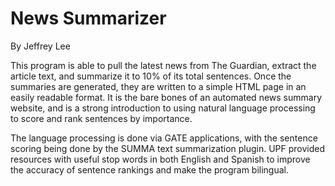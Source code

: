 # News Summarizer
By Jeffrey Lee

This program is able to pull the latest news from The Guardian, extract the article text, and summarize it to 10% of its total sentences. Once the summaries are generated, they are written to a simple HTML page in an easily readable format. It is the bare bones of an automated news summary website, and is a strong introduction to using natural language processing to score and rank sentences by importance.

The language processing is done via GATE applications, with the sentence scoring being done by the SUMMA text summarization plugin. UPF provided resources with useful stop words in both English and Spanish to improve the accuracy of sentence rankings and make the program bilingual.
